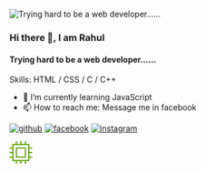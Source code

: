 ![Trying hard to be a web developer......](https://scontent.xx.fbcdn.net/v/t39.30808-6/362267468_1584653285395994_2016954220161605221_n.jpg?stp=cp6_dst-jpg_p160x160&_nc_cat=106&ccb=1-7&_nc_sid=9c7eae&_nc_ohc=isLycZrvMbkAX-CpUdb&_nc_ad=z-m&_nc_cid=0&_nc_ht=scontent.xx&oh=00_AfAhQ-BP_Re7dM7HUvkNtk8SzDRdItK6fvG6wiMxKro8sQ&oe=65DDA011)


### Hi there 👋, I am Rahul
#### Trying hard to be a web developer......

Skills:  HTML / CSS / C / C++

- 🌱 I’m currently learning JavaScript 
- 📫 How to reach me: Message me in facebook 

[<img src='https://cdn.jsdelivr.net/npm/simple-icons@3.0.1/icons/github.svg' alt='github' height='40'>](https://github.com/https://github.com/RakibRahull)  [<img src='https://cdn.jsdelivr.net/npm/simple-icons@3.0.1/icons/facebook.svg' alt='facebook' height='40'>](https://www.facebook.com/https://www.facebook.com/rakib.rahul55?mibextid=hu50Ix)  [<img src='https://cdn.jsdelivr.net/npm/simple-icons@3.0.1/icons/instagram.svg' alt='instagram' height='40'>](https://www.instagram.com/https://www.instagram.com/rakibrahul69?igsh=MTY2aW40MHZ4dm5mcw%3D%3D&utm_source=qr/)  

<a href='https://docs.github.com/en/developers'><img src='https://raw.githubusercontent.com/acervenky/animated-github-badges/master/assets/devbadge.gif' width='40' height='40'></a> 



